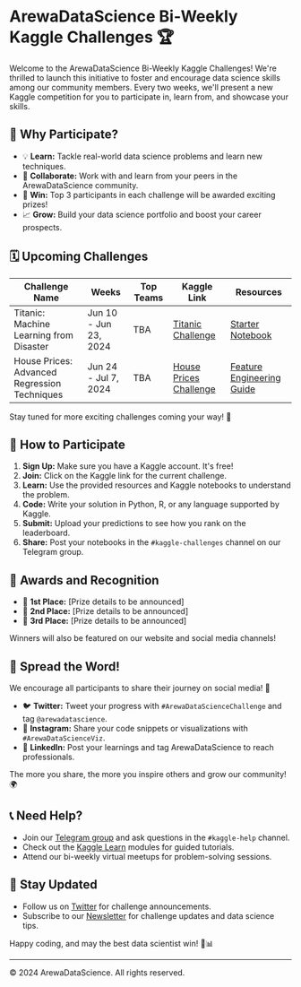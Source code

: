 # ArewaDataScience Bi-Weekly Kaggle Challenges 🏆

Welcome to the ArewaDataScience Bi-Weekly Kaggle Challenges! We're thrilled to launch this initiative to foster and encourage data science skills among our community members. Every two weeks, we'll present a new Kaggle competition for you to participate in, learn from, and showcase your skills.

## 🎉 Why Participate?

- 💡 **Learn:** Tackle real-world data science problems and learn new techniques.
- 🤝 **Collaborate:** Work with and learn from your peers in the ArewaDataScience community.
- 🏅 **Win:** Top 3 participants in each challenge will be awarded exciting prizes!
- 📈 **Grow:** Build your data science portfolio and boost your career prospects.

## 🗓️ Upcoming Challenges

| Challenge Name | Weeks | Top Teams | Kaggle Link | Resources |
|---------------|-------|----------|------------|-----------|
| Titanic: Machine Learning from Disaster | Jun 10 - Jun 23, 2024 | TBA | [Titanic Challenge](https://www.kaggle.com/c/titanic) | [Starter Notebook](https://www.kaggle.com/alexisbcook/titanic-tutorial) |
| House Prices: Advanced Regression Techniques | Jun 24 - Jul 7, 2024 | TBA | [House Prices Challenge](https://www.kaggle.com/c/house-prices-advanced-regression-techniques) | [Feature Engineering Guide](https://www.kaggle.com/learn/feature-engineering) |

Stay tuned for more exciting challenges coming your way! 🚀

## 🚀 How to Participate

1. **Sign Up:** Make sure you have a Kaggle account. It's free!
2. **Join:** Click on the Kaggle link for the current challenge.
3. **Learn:** Use the provided resources and Kaggle notebooks to understand the problem.
4. **Code:** Write your solution in Python, R, or any language supported by Kaggle.
5. **Submit:** Upload your predictions to see how you rank on the leaderboard.
6. **Share:** Post your notebooks in the `#kaggle-challenges` channel on our Telegram group.

## 🎊 Awards and Recognition

- 🥇 **1st Place:** [Prize details to be announced]
- 🥈 **2nd Place:** [Prize details to be announced]
- 🥉 **3rd Place:** [Prize details to be announced]

Winners will also be featured on our website and social media channels!

## 📣 Spread the Word!

We encourage all participants to share their journey on social media! 📱

- 🐦 **Twitter:** Tweet your progress with `#ArewaDataScienceChallenge` and tag `@arewadatascience`.
- 📸 **Instagram:** Share your code snippets or visualizations with `#ArewaDataScienceViz`.
- 🔗 **LinkedIn:** Post your learnings and tag ArewaDataScience to reach professionals.

The more you share, the more you inspire others and grow our community! 🌍

## 📞 Need Help?

- Join our [Telegram group](https://t.me/arewadatascience) and ask questions in the `#kaggle-help` channel.
- Check out the [Kaggle Learn](https://www.kaggle.com/learn) modules for guided tutorials.
- Attend our bi-weekly virtual meetups for problem-solving sessions.

## 📣 Stay Updated

- Follow us on [Twitter](https://twitter.com/arewadatascience) for challenge announcements.
- Subscribe to our [Newsletter](https://arewadatascience.substack.com/subscribe?utm_source=menu&simple=true&next=https%3A%2F%2Farewadatascience.substack.com%2F) for challenge updates and data science tips.

Happy coding, and may the best data scientist win! 🚀📊

---

© 2024 ArewaDataScience. All rights reserved.
